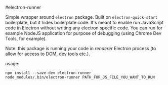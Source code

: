 #electron-runner

Simple wrapper around `electron` package. Built on `electron-quick-start` boilerplate, but it hides boilerplate code. It's meant to enable run JavaScript code in Electron without writing any electron specific code. You can run for example NodeJS application for purpose of debugging (using Chrome Dev Tools, for example).

Note: this package is running your code in *renderer* Electron process (to allow for access to DOM, dev tools etc.).

usage:

```
npm install --save-dev electron-runner
node_modules/.bin/electron-runner PATH_FOR_JS_FILE_YOU_WANT_TO_RUN
```
